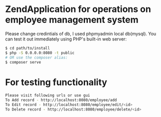 # ZendApplication for operations on employee management system

Please change credintials of db, I used phpmyadmin local db(mysql). You can test it out immediately using PHP's built-in web server:

```bash
$ cd path/to/install
$ php -S 0.0.0.0:8080 -t public
# OR use the composer alias:
$ composer serve
```
# For testing functionality

```bash
Please visit following urls or use gui 
To Add record - http://localhost:8080/employee/add
To Edit record - http://localhost:8080/employee/edit/<id>
To Delete record - http://localhost:8080/employee/delete/<id>
```
